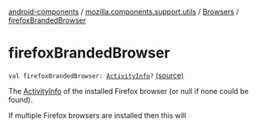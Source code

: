 [android-components](../../index.md) / [mozilla.components.support.utils](../index.md) / [Browsers](index.md) / [firefoxBrandedBrowser](./firefox-branded-browser.md)

# firefoxBrandedBrowser

`val firefoxBrandedBrowser: `[`ActivityInfo`](https://developer.android.com/reference/android/content/pm/ActivityInfo.html)`?` [(source)](https://github.com/mozilla-mobile/android-components/blob/master/components/support/utils/src/main/java/mozilla/components/support/utils/Browsers.kt#L111)

The [ActivityInfo](https://developer.android.com/reference/android/content/pm/ActivityInfo.html) of the installed Firefox browser (or null if none could be found).

If multiple Firefox browsers are installed then this will

